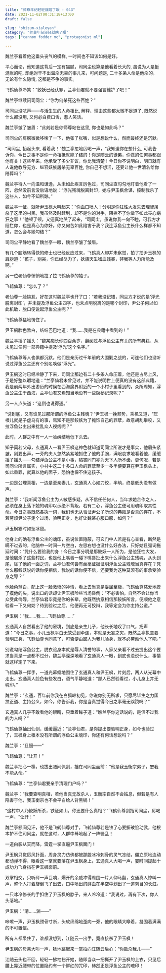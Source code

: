 ```yaml
---
title: "师尊年纪轻轻就瞎了眼 - 043"
date: 2021-11-02T00:31:18+13:00
draft: false

slug: "shizun-xialeyan"
category: "师尊年纪轻轻就瞎了眼"
tags: ["cannon fodder mc", "protagonist ml"]

---
```

魏兰亭看着他这垂头丧气的模样, 一时间也不知该如何是好。

平心而论，他知道这背后一定有猫腻，司同尘也算是他看着长大的, 虽说为人是挺混账的吧, 却绝对干不出滥杀无辜的事儿来，可问题是, 二十多条人命是他杀的，无论有什么隐情, 这都是不争的事实。

飞鹤仙尊冷笑：“鲛妖已经认罪，兰亭仙君就不要强言维护了吧！”

魏兰亭继续问司同尘：“你为何杀死这些百姓？”

司同尘没吭声——与活生生的人命相比, 解释、理由这些都太微不足道了, 既然说什么都没用, 又何必白费口舌，惹人笑话。

魏兰亭皱了皱眉：“此刻若是你师尊站在这里, 你也是如此吗？”

司同尘的肩膀微微哆嗦了一下，他张了张嘴，似是想说什么，然而最终还是沉默。

“司同尘, 抬起头来, 看着我！”魏兰亭忽地厉喝一声，“我知道你在想什么, 可我告诉你，今日之事不是你一命相抵就能了结的！你是随云的徒弟，你做的任何事都跟他有关！这些年来，他承受了多少非议，你比我清楚！今日你不说明白，明日就有人说他教导无方、纵容妖族屠杀无辜百姓, 你自己不想活，还要让他一世清名给你陪葬吗？”

魏兰亭待人一向温和谦逊，从未如此疾言厉色过，司同尘直勾勾地盯着他看了一阵，忽然没前言没后语地说：“浮光残魂脱离封印，她与尹玉枫合谋，控制我杀了这些人，如今不知所踪。”

魏兰亭一怔，就听尹玉枫大叫起来：“你血口喷人！分明是你狂性大发失去理智屠杀了这里的村民，我虽然及时赶到，却不是你的对手，阻拦不了你做下如此丧心病狂之事！”他顿了顿，又逼真地哭了起来，“司同尘，虽说你我一向不睦，可我方才阻拦你，也是真心为你好，你又何苦如此陷害于我？我连浮鱼公主长什么样都不知道，怎么会与她勾结？”

司同尘平静地看了魏兰亭一眼，魏兰亭皱了皱眉。

有几个脑筋转得快的修士也已经反应过来，飞鹤真人却并未察觉，拍了拍尹玉枫的肩膀道：“孩子，别哭，你已经尽力了，妖族天生嗜血残暴，非我等人力所能及啊。”

另一位老仙尊悄悄地拉了拉飞鹤仙尊的袖子。

飞鹤仙尊：“怎么了？”

老仙尊一脸尴尬，好在这时魏兰亭也开了口：“若我没记错，同尘方才说的是‘浮光脱离封印’，并未提及浮鱼公主四字，也未点明脱离的是哪个封印，尹公子何以如此机敏，脱口便说起浮鱼公主呢？”

飞鹤仙尊猛地愣住了。

尹玉枫脸色煞白，结结巴巴地道：“我……我是在典籍中看到的！”

魏兰亭摇了摇头：“魏某痴长你四百余岁，翻阅过与浮鱼公主有关的所有典籍，从未见过任何一部典籍中提及‘浮光’这个名字。”

飞鹤仙尊等人也俱都沉默，他们是亲历过千年前的大围剿之战的，可连他们也没听说过浮鱼公主还有个别名唤做“浮光”。

尹玉枫这时已经冷静了下来，司同尘那边有二十多条人命压着，他还是占尽上风，于是好整以暇地道：“兰亭仙君未曾见过，并不能说明世上便真的没有这部典籍，我是前两年外出游历的时候在西海魔界附近的一个小村子里看到的，众所周知，浮鱼公主生于西海，兰亭仙君又焉知当地没有一些隐秘记录呢？”

另一人点头道：“这倒也说得通。”

“说到底，又有谁见过那所谓的浮鱼公主残魂？”尹玉枫一挽颓势，乘机又道，“压根儿就是子虚乌有的事，焉知不是那鲛妖为了掩饰自己的罪孽，故意胡乱攀咬，又拉浮鱼公主出来扰乱众人视线呢？”

此时，人群之中有一人一脸纠结地低下头去。

知子莫若父母，玄通真人一看尹玉枫这神色就知道司同尘所说才是事实，他眉头紧皱，刚要出声，一旁的夫人忽然紧紧地抓住了他的手腕，满眼哀求地看着他，缓缓摇了摇头——勾结浮鱼公主不是小事，陷害同门亦为天下人所不齿，更何况，若是司同尘所言属实，小村中这二十多口人命的罪孽至少一多半便要算在尹玉枫头上，如此重罪，就算以他的面子，恐怕也保不住这孩子。

一边是公理真相，一边是至亲妻儿，玄通真人心如刀绞，半晌，终是低头没有做声。

魏兰亭：“我听闻浮鱼公主为人敏感多疑，从不信任任何人，当年求她合作之人，必须在身上落下她的魂印以示绝不背叛，若有二心，浮鱼公主便可用魂印取其性命。今日之事既然各执一词，我们也无从验证尹公子所说的典籍是否真的存在，不若劳烦尹公子走个过场，验明正身，也好让魏某心服口服，如何？”

尹玉枫霎时如坠冰窟。

他身上的确有浮鱼公主的魂印，虽说位置隐蔽，可玄门中人若是有心查看，断然是瞒不过去的，他脑中一时间一片空白，左思右想也没什么好办法，只好姑且强词拖延时间：“凭什么要验我的身！今日之事分明是那鲛妖一人所为，是他狂性大发，是他屠杀了这些村民，也是他上嘴唇一碰下嘴唇扯出来什么浮鱼公主残魂，从头到尾，除了他的一面之词，兰亭仙君何尝有丝毫证据证明浮鱼公主残魂当真存在？凭什么那鲛妖说的话你便相信，我说的话你便不信，还要我为这种莫须有的事承受验身之辱？”

他脸色煞白，配上这一脸激愤的神情，看上去当真是委屈至极，飞鹤仙尊慈爱地摸了摸他的头，说出口的话却让尹玉枫险些当场昏倒：“不必害怕，自然不会让你当众受此侮辱，兰亭仙君毕竟是你的长辈，他既然执意相信那鲛妖所言，便顺他之意验看一下又何妨？待到验过之后，他便再无可狡辩，我等定会为你主持公道。”

尹玉枫：“我……我……飞鹤仙尊……”

玄通真人自然看出了他的窘境，到底是亲生儿子，他长长地叹了口气，扬声道：“今日之事，小儿玉枫平白无故受到牵连，本就是无妄之灾，既然兰亭执意要验明正身，飞鹤仙尊也同意了，可否便由鄙人为我儿验身，就不必劳动他人了吧。”

别说勾结浮鱼公主，脱衣验身本就是辱人清誉的事，人家父亲看不过去提出这个要求当真是一点都不过分，魏兰亭深深地看了玄通真人一眼，到底也没说什么，事情就这样定了下来。

飞鹤仙尊一挥手，一道光幕倏地围住了玄通真人和尹玉枫，片刻后，两人从光幕中走出，玄通真人脸色有些发白，语气平静地道：“鄙人已然验看过，小儿身上并无魂印。”

魏兰亭：“玄通，百年前你我在白狐岭初见，你说你别无所求，只愿尽毕生之力匡扶正道、主持公义，如今，你告诉我，你是当真觉得今日之事毫无蹊跷吗？”

玄通真人几乎不敢看他的眼睛，只垂着眸子道：“瞧兰亭你这话说的，是信不过我的为人吗？”

飞鹤仙尊抽出仙剑，缓缓逼近：“兰亭仙君，是你提出要验明正身，如今也验过了，玉枫身上根本没有所谓的浮鱼公主魂印，你还有何话想说吗？”

魏兰亭：“且慢——”

飞鹤仙尊：“让开！”

魏兰亭把心一横，也拔出腰间佩剑，挡在司同尘面前：“他是我玉衡宗弟子，恕我不能从命。”

飞鹤仙尊：“兰亭仙君要亲手清理门户吗？”

魏兰亭：“我要查明真相，若他当真无故杀人，玉衡宗自然不会姑息，但若是有人陷害于他，我玉衡宗也不会平白给人背黑锅！”

“这村中人乃鲛妖所杀，铁证如山，你还要什么真相？”飞鹤仙尊剑指司同尘，厉喝一声，“让开！”

魏兰亭额间见汗，他不是飞鹤仙尊对手，飞鹤仙尊若是铁了心要撕破脸动武，他根本护不住司同尘，就在这时，人群中蓦地起了一阵骚乱！

一道白影从天而降，雷霆一掌直逼尹玉枫面门！

尹玉枫只觉厉风扑面，周身灵力仿佛都被那股冰冷刺骨的灵气冻结，僵立原地连动都动弹不得，眼看这一掌就要落在尹玉枫身上，玄通真人大喝一声，霎时间提起十成功力飞身挡在尹玉枫面前。

双掌相交，只听砰一声巨响，爆开的余威冲得周围一片人仰马翻，玄通真人惨叫一声，整个人打着旋倒飞了出去，口中喷出的鲜血在半空中划出了一道刺目的长虹。

一只冰冷修长的手扣住了尹玉枫的脖子，来人冷冷道：“我说过，再有下次，你人头落地。”

尹玉枫：“清……渊——”

咔嚓一声，尹玉枫颈骨寸断，头软绵绵地歪向一旁，他的眼睛大睁着，凝固着满满的不可置信。

所有人都呆住了，谁都没想到，江随云一出手，竟直接杀了尹玉枫！

尹玉枫的母亲大叫一声，猛地跳起来一掌拍向江随云后心：“你敢杀我儿——”

江随云头也不回，轻轻一拂袖扫开她，随即当众一把撕开了尹玉枫的上衣，只见后腰上靠近腰带的位置隐约有一个鲜红的咒印，赫然正是浮鱼公主的魂印！
